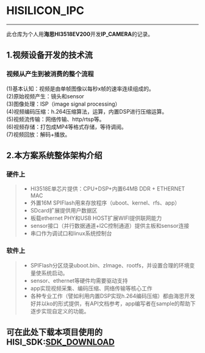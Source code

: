 # HISILICON_IPC
------
此仓库为个人用**海思HI3518EV200**开发**IP_CAMERA**的记录。

## 1.视频设备开发的技术流
### 视频从产生到被消费的整个流程
(1)基本认知：视频是由单帧图像以每秒x帧的速率连续组成的。             
(2)原始视频产生：镜头和sensor       
(3)图像处理：ISP（image signal processing）           
(4)视频编码压缩：h.264压缩算法，运算，内置DSP进行压缩运算。           
(5)视频流传输：网络传输、http/rtsp等。             
(6)视频存储：打包成MP4等格式存储，等待调阅。          
(7)视频回放：解码+播放。 

## 2.本方案系统整体架构介绍
### 硬件上
> * HI3518E单芯片提供：CPU+DSP+内置64MB DDR + ETHERNET MAC
> * 外置16M SPIFlash用来存放程序（uboot、kernel、rfs、app）
> * SDcard扩展提供用户数据区
> * 板载ethernet PHY和USB HOST扩展WIFI提供联网能力
> * sensor接口（并行数据通道+I2C控制通道）提供主板和sensor连接
> * 串口作为调试口和linux系统控制台

### 软件上
> * SPIFlash分区烧录uboot.bin、zImage、rootfs，并设置合理的环境变量使系统启动。
> * sensor、ethernet等硬件均需要驱动支持
> * app实现视频采集、编码压缩、网络传输等核心工作
> * 各种专业工作（譬如利用内置DSP实现h.264编码压缩）都由海思开发好并以ko的形式提供，有API文档参考，app编写者在sample的帮助下逐步实现自定义的功能。

## 可在此处下载本项目使用的HISI_SDK:[SDK_DOWNLOAD](https://pan.baidu.com/s/16JJ6DsaaiNSZhOZhwSerHg)

